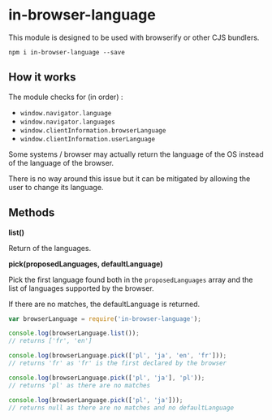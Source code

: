 # in-browser-language

This module is designed to be used with browserify or other CJS bundlers.

```npm i in-browser-language --save```

## How it works

The module checks for (in order) :

* `window.navigator.language`
* `window.navigator.languages`
* `window.clientInformation.browserLanguage`
* `window.clientInformation.userLanguage`

Some systems / browser may actually return the language of the OS instead of the language of the browser.

There is no way around this issue but it can be mitigated by allowing the user to change its language.

## Methods

**list()**

Return of the languages.

**pick(proposedLanguages, defaultLanguage)**

Pick the first language found both in the `proposedLanguages` array and the list of languages supported by the browser.

If there are no matches, the defaultLanguage is returned.

```js
var browserLanguage = require('in-browser-language');

console.log(browserLanguage.list());
// returns ['fr', 'en']

console.log(browserLanguage.pick(['pl', 'ja', 'en', 'fr']));
// returns 'fr' as 'fr' is the first declared by the browser

console.log(browserLanguage.pick(['pl', 'ja'], 'pl'));
// returns 'pl' as there are no matches

console.log(browserLanguage.pick(['pl', 'ja']));
// returns null as there are no matches and no defaultLanguage
```

